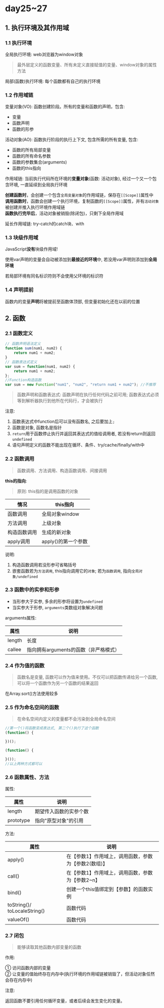 # day25~27 

## 1. 执行环境及其作用域

### 1.1 执行环境

全局执行环境: web浏览器为window对象

> 最外层定义的函数变量、所有未定义直接赋值的变量、window对象的属性方法

局部(函数)执行环境: 每个函数都有自己的执行环境

### 1.2 作用域链

变量对象(VO): 函数创建阶段。所有的变量和函数的声明，包含:

* 变量
* 函数声明
* 函数的形参

活动对象(AO): 函数执行阶段的执行上下文, 包含所需的所有变量, 包含:

* 函数的所有局部变量
* 函数的所有命名参数
* 函数的参数集合(arguments)
* 函数的this指向

作用域链: 当前执行代码所在环境的**变量对象**(函数: 活动对象), 经过一个又一个包含环境, 一直延续到全局执行环境

**创建函数时**，会创建一个包含`全局变量对象`的作用域链，保存在`[[Scope]]`属性中  
**调用函数时**，函数会创建一个执行环境，复制函数的`[[Scope]]`属性，并有`活动对象`被创建并推入执行环境作用域链  
**函数执行完毕后**，活动对象被销毁(除闭包)，只剩下全局作用域

延长作用域链: try-catch的catch块、with

### 1.3 块级作用域

JavaScript**没有**块级作用域! 

使用var声明的变量会自动被添加到**最接近的环境**中, 若没用var声明则添加到**全局环境**

若局部环境有同名标识符则不会使用父环境的标识符

### 1.4 声明提前

函数内的变量**声明**将被提前至函数体顶部, 但变量初始化还在以前的位置

## 2. 函数

### 2.1 函数定义

```javascript
// 函数声明语法定义
function sum(num1, num2) {
	return num1 + num2;
}
// 函数表达式定义
var sum = function(num1, num2) {
	return num1 + num2;
};
//Function构造函数
var sum = new Function("num1", "num2", "return num1 + num2"); //不推荐
```

> 函数声明和函数表达式: 函数声明在执行任何代码之前可用; 函数表达式必须等到解析器执行到他所在代码行，才会被执行

注意: 

1. 函数表达式中function后可以没有函数名, 之后要加上`;`
2. 函数是对象, 函数名是指针
3. `return`用于函数停止执行并返回其表达式的值给调用者, 若没有return则返回`undefined`
4. 语句声明定义的函数不能出现在循环、条件、try/cache/finally/with中

### 2.2 函数调用

> 函数调用、方法调用、构造函数调用、间接调用

**this的指向**:

> 原则: this指的是调用函数的对象

情况|this指向
---|---
函数调用|全局对象window
方法调用|上级对象
构造函数调用|生成的新对象
apply调用|apply()的第一个参数

说明:

1. 构造函数调用若没形参可省略括号
2. 嵌套函数若为`方法调用`, this指向调用它的`对象`; 若为`函数调用`, 指向`全局对象/undefined`

### 2.3 函数中的实参和形参

* 当形参大于实参, 多余的形参将设置为`undefined`
* 当实参大于形参, `arguments`类数组对象解决问题

arguments属性:

属性|说明
---|---
length|长度
callee|指向拥有arguments的函数（非严格模式）

### 2.4 作为值的函数

> 函数名是变量, 函数可以作为值来使用。不仅可以把函数传递给另一个函数, 可以将一个函数作为另一个函数的结果返回

在Array.sort()方法使用较多

### 2.5 作为命名空间的函数

> 在命名空间内定义的变量都不会污染到全局命名空间

```javascript
//第一个()将函数变成表达式, 第二个()执行了这个函数
(function() {

})();

(function() {

}());
//以上两种方式都可以
```

### 2.6 函数属性、方法

属性:

属性|说明
---|---
length|期望传入函数的实参个数
prototype|指向"原型对象"的引用

方法:

属性|说明
---|---
apply()|在【参数1】作用域上，调用函数，参数为【参数2(数组)】
call()|在【参数1】作用域上，调用函数，参数为【参数2~n】
bind()|创建一个this值绑定到【参数】的函数实例
toString()/  toLocaleString()|函数代码
valueOf()|函数代码

### 2.7 闭包

> 能够读取其他函数内部变量的函数

作用:

① 访问函数内部的变量  
② 让变量的值始终存在内存中(执行环境的作用域链被销毁了，但活动对象任然会存在内存中)

注意: 

返回函数不要引用任何循环变量，或者后续会发生变化的变量。